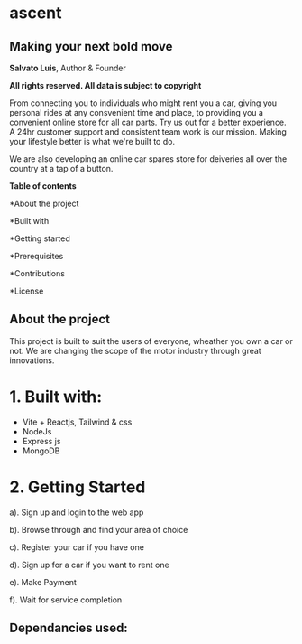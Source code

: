 # ascent

## Making your next bold move

**Salvato Luis**, Author & Founder

**All rights reserved. All data is subject to copyright**

From connecting you to individuals who might rent you a car, giving you personal rides at any consvenient time and place, to providing you a convenient online store for all car parts. Try us out for a better experience. A 24hr customer support and consistent team work is our mission. Making your lifestyle better is what we're built to do.

We are also developing an online car spares store for deiveries all over the country at a tap of a button.

**Table of contents**

*About the project

*Built with

*Getting started

*Prerequisites

*Contributions

*License

## About the project

This project is built to suit the users of everyone, wheather you own a car or not. We are changing the scope of the motor industry through great innovations.


# 1. Built with:

* Vite + Reactjs, Tailwind & css
* NodeJs
* Express js
* MongoDB

# 2. Getting Started

a). Sign up and login to the web app

b). Browse through and find your area of choice

c). Register your car if you have one

d). Sign up for a car if you want to rent one

e). Make Payment

f). Wait for service completion


## Dependancies used:
